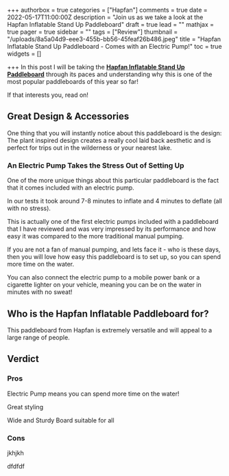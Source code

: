 +++
authorbox = true
categories = ["Hapfan"]
comments = true
date = 2022-05-17T11:00:00Z
description = "Join us as we take a look at the Hapfan Inflatable Stand Up Paddleboard"
draft = true
lead = ""
mathjax = true
pager = true
sidebar = ""
tags = ["Review"]
thumbnail = "/uploads/8a5a04d9-eee3-455b-bb56-45feaf26b486.jpeg"
title = "Hapfan Inflatable Stand Up Paddleboard - Comes with an Electric Pump!"
toc = true
widgets = []

+++
In this post I will be taking the [**Hapfan Inflatable Stand Up Paddleboard**](#) through its paces and understanding why this is one of the most popular paddleboards of this year so far!

If that interests you, read on!

## Great Design & Accessories

One thing that you will instantly notice about this paddleboard is the design: The plant inspired design creates a really cool laid back aesthetic and is perfect for trips out in the wilderness or your nearest lake.

### An Electric Pump Takes the Stress Out of Setting Up

One of the more unique things about this particular paddleboard is the fact that it comes included with an electric pump.  

In our tests it took around 7-8 minutes to inflate and 4 minutes to deflate (all with no stress).

This is actually one of the first electric pumps included with a paddleboard that I have reviewed and was very impressed by its performance and how easy it was compared to the more traditional manual pumping.

If you are not a fan of manual pumping, and lets face it - who is these days, then you will love how easy this paddleboard is to set up, so you can spend more time on the water.

You can also connect the electric pump to a mobile power bank or a cigarette lighter on your vehicle, meaning you can be on the water in minutes with no sweat!

## Who is the Hapfan Inflatable Paddleboard for?

This paddleboard from Hapfan is extremely versatile and will appeal to a large range of people.

## Verdict

### Pros

Electric Pump means you can spend more time on the water!

Great styling 

Wide and Sturdy Board suitable for all

### Cons

jkhjkh

dfdfdf